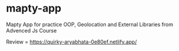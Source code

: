 # mapty-app
Mapty App for practice OOP, Geolocation and External Libraries from Advenced Js Course

Review = https://quirky-aryabhata-0e80ef.netlify.app/
